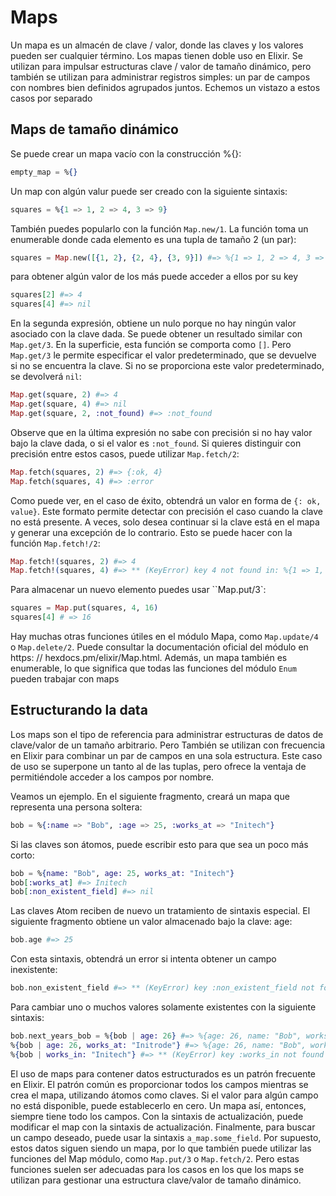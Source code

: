 # Maps

Un mapa es un almacén de clave / valor, donde las claves y los valores pueden ser cualquier término. Los mapas tienen doble
uso en Elixir. Se utilizan para impulsar estructuras clave / valor de tamaño dinámico, pero
también se utilizan para administrar registros simples: un par de campos con nombres bien definidos
agrupados juntos. Echemos un vistazo a estos casos por separado

## Maps de tamaño dinámico

Se puede crear un mapa vacío con la construcción %{}:

```elixir
empty_map = %{}
```

Un map con algún valur puede ser creado con la siguiente sintaxis:

```elixir
squares = %{1 => 1, 2 => 4, 3 => 9}
```

También puedes popularlo con la función `Map.new/1`. La función toma un enumerable donde cada elemento es una tupla de tamaño 2 (un par):

```elixir
squares = Map.new([{1, 2}, {2, 4}, {3, 9}]) #=> %{1 => 1, 2 => 4, 3 => 9}
```

para obtener algún valor de los más puede acceder a ellos por su key

```elixir
squares[2] #=> 4
squares[4] #=> nil
```

En la segunda expresión, obtiene un nulo porque no hay ningún valor asociado con la clave dada.
Se puede obtener un resultado similar con `Map.get/3`. En la superficie, esta función
se comporta como `[]`. Pero `Map.get/3` le permite especificar el valor predeterminado, que se devuelve
si no se encuentra la clave. Si no se proporciona este valor predeterminado, se devolverá `nil`:

```elixir
Map.get(square, 2) #=> 4
Map.get(square, 4) #=> nil
Map.get(square, 2, :not_found) #=> :not_found
```

Observe que en la última expresión no sabe con precisión si no hay valor
bajo la clave dada, o si el valor es `:not_found`. Si quieres distinguir con precisión
entre estos casos, puede utilizar `Map.fetch/2`:

```elixir
Map.fetch(squares, 2) #=> {:ok, 4}
Map.fetch(squares, 4) #=> :error
```

Como puede ver, en el caso de éxito, obtendrá un valor en forma de `{: ok, value}`.
Este formato permite detectar con precisión el caso cuando la clave no está presente.
A veces, solo desea continuar si la clave está en el mapa y generar una excepción
de lo contrario. Esto se puede hacer con la función `Map.fetch!/2`:

```elixir
Map.fetch!(squares, 2) #=> 4
Map.fetch!(squares, 4) #=> ** (KeyError) key 4 not found in: %{1 => 1, 2 => 4, 3 => 9} (stdlib) :maps.get(4, %{1 => 1, 2 => 4, 3 => 9})
```

Para almacenar un nuevo elemento puedes usar ``Map.put/3`:

```elixir
squares = Map.put(squares, 4, 16)
squares[4] # => 16
```

Hay muchas otras funciones útiles en el módulo Mapa, como `Map.update/4`
o `Map.delete/2`. Puede consultar la documentación oficial del módulo en https: //
hexdocs.pm/elixir/Map.html. Además, un mapa también es enumerable, lo que significa
que todas las funciones del módulo `Enum` pueden trabajar con maps

## Estructurando la data

Los maps son el tipo de referencia para administrar estructuras de datos de clave/valor de un tamaño arbitrario. Pero
También se utilizan con frecuencia en Elixir para combinar un par de campos en una sola estructura. Este caso de uso se superpone un tanto al de las tuplas, pero ofrece la ventaja de
permitiéndole acceder a los campos por nombre.

Veamos un ejemplo. En el siguiente fragmento, creará un mapa que representa
una persona soltera:

```elixir
bob = %{:name => "Bob", :age => 25, :works_at => "Initech"}
```

Si las claves son átomos, puede escribir esto para que sea un poco más corto:


```elixir
bob = %{name: "Bob", age: 25, works_at: "Initech"}
bob[:works_at] #=> Initech
bob[:non_existent_field] #=> nil
```

Las claves Atom reciben de nuevo un tratamiento de sintaxis especial. El siguiente fragmento obtiene un valor
almacenado bajo la clave: age:

```elixir
bob.age #=> 25
```

Con esta sintaxis, obtendrá un error si intenta obtener un campo inexistente:

```elixir
bob.non_existent_field #=> ** (KeyError) key :non_existent_field not found
```

Para cambiar uno o muchos valores solamente existentes con la siguiente sintaxis:

```elixir
bob.next_years_bob = %{bob | age: 26} #=> %{age: 26, name: "Bob", works_at: "Initech"}
%{bob | age: 26, works_at: "Initrode"} #=> %{age: 26, name: "Bob", works_at: "Initrode"}
%{bob | works_in: "Initech"} #=> ** (KeyError) key :works_in not found
```

El uso de maps para contener datos estructurados es un patrón frecuente en Elixir. El patrón común es proporcionar todos los campos mientras se crea el mapa, utilizando átomos como claves. Si el valor para algún campo no está disponible, puede establecerlo en cero. Un mapa así, entonces, siempre tiene todo los campos. Con la sintaxis de actualización, puede modificar el map con la sintaxis de actualización.
Finalmente, para buscar un campo deseado, puede usar la sintaxis `a_map.some_field`.
Por supuesto, estos datos siguen siendo un mapa, por lo que también puede utilizar las funciones del Map
módulo, como `Map.put/3` o `Map.fetch/2`. Pero estas funciones suelen ser adecuadas para los casos en los que los maps se utilizan para gestionar una estructura clave/valor de tamaño dinámico.

